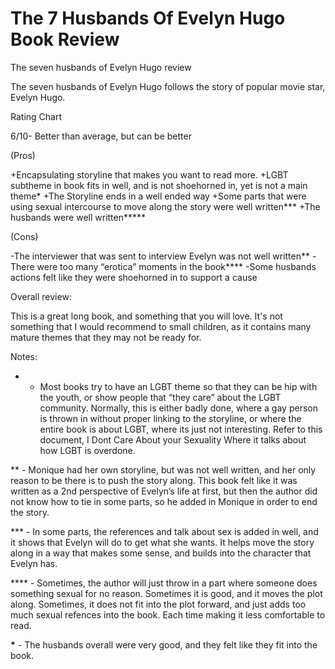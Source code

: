 # The 7 Husbands Of Evelyn Hugo Book Review

The seven husbands of Evelyn Hugo review

The seven husbands of Evelyn Hugo follows the story of popular movie star,
Evelyn Hugo.

Rating Chart

6/10- Better than average, but can be better

(Pros)

+Encapsulating storyline that makes you want to read more. +LGBT subtheme in
book fits in well, and is not shoehorned in, yet is not a main theme\* +The
Storyline ends in a well ended way +Some parts that were using sexual
intercourse to move along the story were well written**\* +The husbands were
well written\*\*\***

(Cons)

-The interviewer that was sent to interview Evelyn was not well written** -There
were too many “erotica” moments in the book\*\*** -Some husbands actions felt
like they were shoehorned in to support a cause

Overall review:

This is a great long book, and something that you will love. It's not something
that I would recommend to small children, as it contains many mature themes that
they may not be ready for.

Notes:

- - Most books try to have an LGBT theme so that they can be hip with the youth,
    or show people that “they care” about the LGBT community. Normally, this is
    either badly done, where a gay person is thrown in without proper linking to
    the storyline, or where the entire book is about LGBT, where its just not
    interesting. Refer to this document, I Dont Care About your Sexuality Where
    it talks about how LGBT is overdone.

\*\* - Monique had her own storyline, but was not well written, and her only
reason to be there is to push the story along. This book felt like it was
written as a 2nd perspective of Evelyn’s life at first, but then the author did
not know how to tie in some parts, so he added in Monique in order to end the
story.

\*\*\* - In some parts, the references and talk about sex is added in well, and
it shows that Evelyn will do to get what she wants. It helps move the story
along in a way that makes some sense, and builds into the character that Evelyn
has.

\*\*\*\* - Sometimes, the author will just throw in a part where someone does
something sexual for no reason. Sometimes it is good, and it moves the plot
along. Sometimes, it does not fit into the plot forward, and just adds too much
sexual refences into the book. Each time making it less comfortable to read.

**\*** - The husbands overall were very good, and they felt like they fit into
the book.
